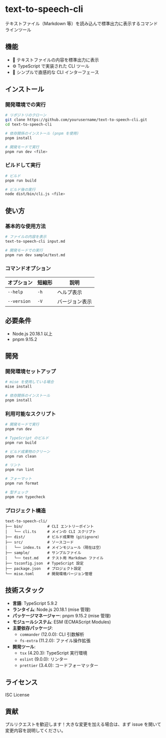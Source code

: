 # text-to-speech-cli

テキストファイル（Markdown 等）を読み込んで標準出力に表示するコマンドラインツール

## 機能

- 📝 テキストファイルの内容を標準出力に表示
- ⚙️ TypeScript で実装された CLI ツール
- 🎯 シンプルで直感的な CLI インターフェース

## インストール

### 開発環境での実行

```bash
# リポジトリのクローン
git clone https://github.com/yourusername/text-to-speech-cli.git
cd text-to-speech-cli

# 依存関係のインストール (pnpm を使用)
pnpm install

# 開発モードで実行
pnpm run dev <file>
```

### ビルドして実行

```bash
# ビルド
pnpm run build

# ビルド後の実行
node dist/bin/cli.js <file>
```

## 使い方

### 基本的な使用方法

```bash
# ファイルの内容を表示
text-to-speech-cli input.md

# 開発モードでの実行
pnpm run dev sample/test.md
```

### コマンドオプション

| オプション  | 短縮形 | 説明           |
| ----------- | ------ | -------------- |
| `--help`    | `-h`   | ヘルプ表示     |
| `--version` | `-V`   | バージョン表示 |

## 必要条件

- Node.js 20.18.1 以上
- pnpm 9.15.2

## 開発

### 開発環境セットアップ

```bash
# mise を使用している場合
mise install

# 依存関係のインストール
pnpm install
```

### 利用可能なスクリプト

```bash
# 開発モードで実行
pnpm run dev

# TypeScript のビルド
pnpm run build

# ビルド成果物のクリーン
pnpm run clean

# リント
pnpm run lint

# フォーマット
pnpm run format

# 型チェック
pnpm run typecheck
```

### プロジェクト構造

```
text-to-speech-cli/
├── bin/           # CLI エントリーポイント
│   └── cli.ts     # メインの CLI スクリプト
├── dist/          # ビルド成果物（gitignore）
├── src/           # ソースコード
│   └── index.ts   # メインモジュール（現在は空）
├── sample/        # サンプルファイル
│   └── test.md    # テスト用 Markdown ファイル
├── tsconfig.json  # TypeScript 設定
├── package.json   # プロジェクト設定
└── mise.toml      # 開発環境バージョン管理
```

## 技術スタック

- **言語**: TypeScript 5.9.2
- **ランタイム**: Node.js 20.18.1 (mise 管理)
- **パッケージマネージャー**: pnpm 9.15.2 (mise 管理)
- **モジュールシステム**: ESM (ECMAScript Modules)
- **主要依存パッケージ**:
  - `commander` (12.0.0): CLI 引数解析
  - `fs-extra` (11.2.0): ファイル操作拡張
- **開発ツール**:
  - `tsx` (4.20.3): TypeScript 実行環境
  - `eslint` (9.0.0): リンター
  - `prettier` (3.4.0): コードフォーマッター

## ライセンス

ISC License

## 貢献

プルリクエストを歓迎します！大きな変更を加える場合は、まず issue を開いて変更内容を説明してください。
